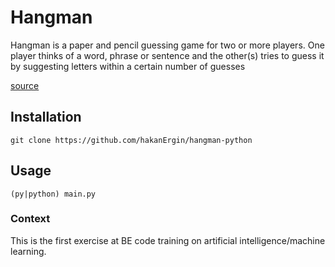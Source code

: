 # Hangman

Hangman is a paper and pencil guessing game for two or more players. One player thinks of a word, phrase or sentence and the other(s) tries to guess it by suggesting letters within a certain number of guesses

[source](<https://en.wikipedia.org/wiki/Hangman_(game)>)

## Installation

`git clone https://github.com/hakanErgin/hangman-python`

## Usage

`(py|python) main.py`

### Context

This is the first exercise at BE code training on artificial intelligence/machine learning.
